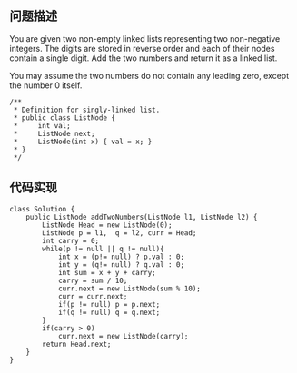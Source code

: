 ## 问题描述
You are given two non-empty linked lists representing two non-negative integers. The digits are stored in reverse order and each of their nodes contain a single digit. Add the two numbers and return it as a linked list.

You may assume the two numbers do not contain any leading zero, except the number 0 itself.
```
/**
 * Definition for singly-linked list.
 * public class ListNode {
 *     int val;
 *     ListNode next;
 *     ListNode(int x) { val = x; }
 * }
 */
```

## 代码实现
```
class Solution {
    public ListNode addTwoNumbers(ListNode l1, ListNode l2) {
        ListNode Head = new ListNode(0);
        ListNode p = l1,  q = l2, curr = Head;
        int carry = 0;
        while(p != null || q != null){
            int x = (p!= null) ? p.val : 0;
            int y = (q!= null) ? q.val : 0;
            int sum = x + y + carry;
            carry = sum / 10;
            curr.next = new ListNode(sum % 10);
            curr = curr.next;
            if(p != null) p = p.next;
            if(q != null) q = q.next;
        }
        if(carry > 0)
            curr.next = new ListNode(carry);
        return Head.next;
    }
}
```